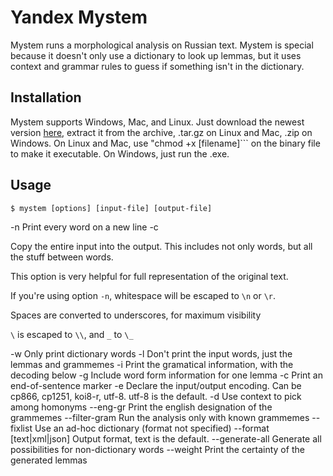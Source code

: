 # Yandex Mystem

Mystem runs a morphological analysis on Russian text. Mystem is special because it doesn't only use a dictionary to look up lemmas, but it uses context and grammar rules to guess if something isn't in the dictionary.

## Installation

Mystem supports Windows, Mac, and Linux. Just download the newest version [here](https://tech.yandex.ru/mystem/), extract it from the archive, .tar.gz on Linux and Mac, .zip on Windows. On Linux and Mac, use "chmod +x [filename]``` on the binary file to make it executable. On Windows, just run the .exe.

## Usage

```$ mystem [options] [input-file] [output-file]```

<td>
        <tr>
                <td>-n</td>
                <td>Print every word on a new line</td>
        </tr>
        <tr>
                <td>-c</td>
                <td>
                        <p>Copy the entire input into the output. This includes not only words, but all the stuff between words.</p>
                        <p>This option is very helpful for full representation of the original text.</p>
                        <p>If you're using option <code>-n</code>, whitespace will be escaped to <code>\n</code> or <code>\r</code>.</p>
                        <p>Spaces are converted to underscores, for maximum visibility</p>
                        <p><code>\</code> is escaped to <code>\\</code>, and <code>_</code> to <code>\_</code></p>
                </td>
        </tr>
        <tr>
                <td>-w</td>
                </td>Only print dictionary words</td>
        </tr>
        <tr>
                <td>-l</td>
                </td>Don't print the input words, just the lemmas and grammemes</td>
        </tr>
        <tr>
                <td>-i</td>
                </td>Print the gramatical information, with the decoding below</td>
        </tr>
        <tr>
                <td>-g</td>
                </td>Include word form information for one lemma</td>
        </tr>
        <tr>
                <td>-c</td>
                </td>Print an end-of-sentence marker</td>
        </tr>
        <tr>
                <td>-e</td>
                <td>Declare the input/output encoding. Can be cp866, cp1251, koi8-r, utf-8. utf-8 is the default.</td>
        </tr>
        <tr>
                <td>-d</td>
                <td>Use context to pick among homonyms</td>
        </tr>
        <tr>
                <td> --eng-gr </td>
                <td>Print the english designation of the grammemes</td>
        </tr>
        <tr>
                <td> --filter-gram </td>
                <td>Run the analysis only with known grammemes</td>
        </tr>
        <tr>
                <td>--fixlist</td>
                <td>Use an ad-hoc dictionary (format not specified)</td>
        </tr>
        <tr>
                <td>--format [text|xml|json]</td>
                <td>Output format, text is the default.</td>
        </tr>
        <tr>
                <td>--generate-all</td>
                <td>Generate all possibilities for non-dictionary words</td>
        </tr>
        <tr>
                <td>--weight</td>
                <td>Print the certainty of the generated lemmas</td>
        </tr>
</td>
